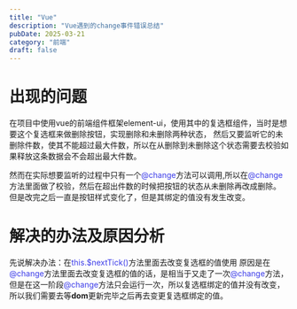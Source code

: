 ```yaml
---
title: "Vue"
description: "Vue遇到的change事件错误总结"
pubDate: 2025-03-21
category: "前端"
draft: false
---
```


# 出现的问题

在项目中使用vue的前端组件框架element-ui，使用其中的复选框组件，当时是想要这个复选框来做删除按钮，实现删除和未删除两种状态，
然后又要监听它的未删除件数，使其不能超过最大件数，所以在从删除到未删除这个状态需要去校验如果释放这条数据会不会超出最大件数。

然而在实际想要监听的过程中只有一个<span style="color: #3b3be9;">@change</span>方法可以调用,所以在<span style="color: #3b3be9;">@change</span>方法里面做了校验，然后在超出件数的时候把按钮的状态从未删除再改成删除。
但是改完之后一直是按钮样式变化了，但是其绑定的值没有发生改变。

# 解决的办法及原因分析

先说解决办法：在<span style="color: #3b3be9;">this.$nextTick()</span>方法里面去改变复选框的值使用
原因是在<span style="color: #3b3be9;">@change</span>方法里面去改变复选框的值的话，是相当于又走了一次<span style="color: #3b3be9;">@change</span>方法，但是在这一阶段<span style="color: #3b3be9;">@change</span>方法只会运行一次，所以复选框绑定的值并没有改变，
所以我们需要去等**dom**更新完毕之后再去变更复选框绑定的值。
